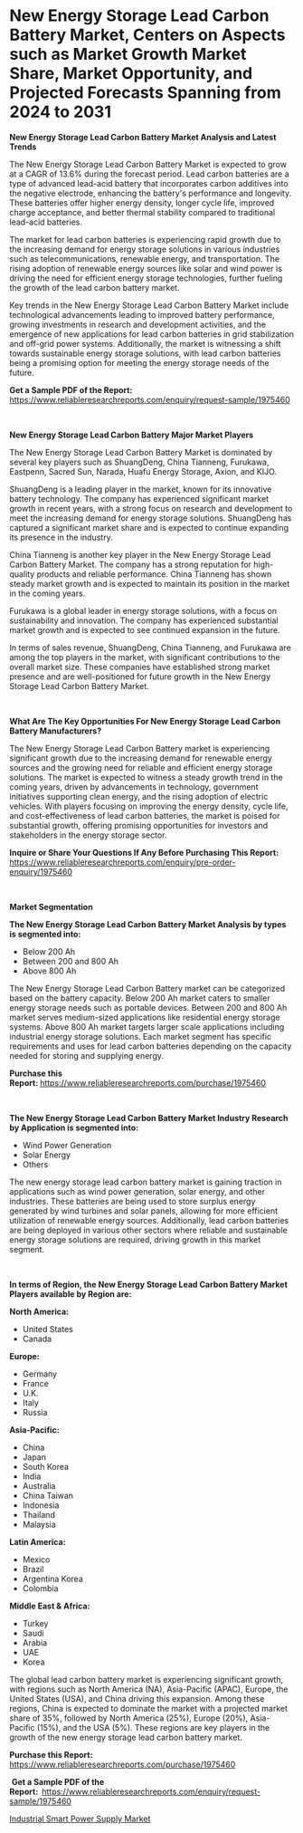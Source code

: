 <p><h1>New Energy Storage Lead Carbon Battery Market, Centers on Aspects such as Market Growth Market Share, Market Opportunity, and Projected Forecasts Spanning from 2024 to 2031</h1></p><p><strong>New Energy Storage Lead Carbon Battery Market Analysis and Latest Trends</strong></p>
<p><p>The New Energy Storage Lead Carbon Battery Market is expected to grow at a CAGR of 13.6% during the forecast period. Lead carbon batteries are a type of advanced lead-acid battery that incorporates carbon additives into the negative electrode, enhancing the battery's performance and longevity. These batteries offer higher energy density, longer cycle life, improved charge acceptance, and better thermal stability compared to traditional lead-acid batteries.</p><p>The market for lead carbon batteries is experiencing rapid growth due to the increasing demand for energy storage solutions in various industries such as telecommunications, renewable energy, and transportation. The rising adoption of renewable energy sources like solar and wind power is driving the need for efficient energy storage technologies, further fueling the growth of the lead carbon battery market.</p><p>Key trends in the New Energy Storage Lead Carbon Battery Market include technological advancements leading to improved battery performance, growing investments in research and development activities, and the emergence of new applications for lead carbon batteries in grid stabilization and off-grid power systems. Additionally, the market is witnessing a shift towards sustainable energy storage solutions, with lead carbon batteries being a promising option for meeting the energy storage needs of the future.</p></p>
<p><strong>Get a Sample PDF of the Report:&nbsp;</strong> <a href="https://www.reliableresearchreports.com/enquiry/request-sample/1975460">https://www.reliableresearchreports.com/enquiry/request-sample/1975460</a></p>
<p>&nbsp;</p>
<p><strong>New Energy Storage Lead Carbon Battery Major Market Players</strong></p>
<p><p>The New Energy Storage Lead Carbon Battery Market is dominated by several key players such as ShuangDeng, China Tianneng, Furukawa, Eastpenn, Sacred Sun, Narada, Huafu Energy Storage, Axion, and KIJO. </p><p>ShuangDeng is a leading player in the market, known for its innovative battery technology. The company has experienced significant market growth in recent years, with a strong focus on research and development to meet the increasing demand for energy storage solutions. ShuangDeng has captured a significant market share and is expected to continue expanding its presence in the industry.</p><p>China Tianneng is another key player in the New Energy Storage Lead Carbon Battery Market. The company has a strong reputation for high-quality products and reliable performance. China Tianneng has shown steady market growth and is expected to maintain its position in the market in the coming years.</p><p>Furukawa is a global leader in energy storage solutions, with a focus on sustainability and innovation. The company has experienced substantial market growth and is expected to see continued expansion in the future.</p><p>In terms of sales revenue, ShuangDeng, China Tianneng, and Furukawa are among the top players in the market, with significant contributions to the overall market size. These companies have established strong market presence and are well-positioned for future growth in the New Energy Storage Lead Carbon Battery Market.</p></p>
<p>&nbsp;</p>
<p><strong>What Are The Key Opportunities For New Energy Storage Lead Carbon Battery Manufacturers?</strong></p>
<p><p>The New Energy Storage Lead Carbon Battery market is experiencing significant growth due to the increasing demand for renewable energy sources and the growing need for reliable and efficient energy storage solutions. The market is expected to witness a steady growth trend in the coming years, driven by advancements in technology, government initiatives supporting clean energy, and the rising adoption of electric vehicles. With players focusing on improving the energy density, cycle life, and cost-effectiveness of lead carbon batteries, the market is poised for substantial growth, offering promising opportunities for investors and stakeholders in the energy storage sector.</p></p>
<p><strong>Inquire or Share Your Questions If Any Before Purchasing This Report:</strong> <a href="https://www.reliableresearchreports.com/enquiry/pre-order-enquiry/1975460">https://www.reliableresearchreports.com/enquiry/pre-order-enquiry/1975460</a></p>
<p>&nbsp;</p>
<p><strong>Market Segmentation</strong></p>
<p><strong>The New Energy Storage Lead Carbon Battery Market Analysis by types is segmented into:</strong></p>
<p><ul><li>Below 200 Ah</li><li>Between 200 and 800 Ah</li><li>Above 800 Ah</li></ul></p>
<p><p>The New Energy Storage Lead Carbon Battery market can be categorized based on the battery capacity. Below 200 Ah market caters to smaller energy storage needs such as portable devices. Between 200 and 800 Ah market serves medium-sized applications like residential energy storage systems. Above 800 Ah market targets larger scale applications including industrial energy storage solutions. Each market segment has specific requirements and uses for lead carbon batteries depending on the capacity needed for storing and supplying energy.</p></p>
<p><strong>Purchase this Report:&nbsp;</strong><a href="https://www.reliableresearchreports.com/purchase/1975460">https://www.reliableresearchreports.com/purchase/1975460</a></p>
<p>&nbsp;</p>
<p><strong>The New Energy Storage Lead Carbon Battery Market Industry Research by Application is segmented into:</strong></p>
<p><ul><li>Wind Power Generation</li><li>Solar Energy</li><li>Others</li></ul></p>
<p><p>The new energy storage lead carbon battery market is gaining traction in applications such as wind power generation, solar energy, and other industries. These batteries are being used to store surplus energy generated by wind turbines and solar panels, allowing for more efficient utilization of renewable energy sources. Additionally, lead carbon batteries are being deployed in various other sectors where reliable and sustainable energy storage solutions are required, driving growth in this market segment.</p></p>
<p>&nbsp;</p>
<p><strong>In terms of Region, the New Energy Storage Lead Carbon Battery Market Players available by Region are:</strong></p>
<p>
    <p> <strong> North America: </strong>
        <ul>
            <li>United States</li>
            <li>Canada</li>
        </ul>
        </p> 
    <p> <strong> Europe: </strong>
        <ul>
            <li>Germany</li>
            <li>France</li>
            <li>U.K.</li>
            <li>Italy</li>
            <li>Russia</li>
        </ul>
        </p> 
    <p> <strong> Asia-Pacific: </strong>
        <ul>
            <li>China</li>
            <li>Japan</li>
            <li>South Korea</li>
            <li>India</li>
            <li>Australia</li>
            <li>China Taiwan</li>
            <li>Indonesia</li>
            <li>Thailand</li>
            <li>Malaysia</li>
        </ul>
        </p> 
    <p> <strong> Latin America: </strong>
        <ul>
            <li>Mexico</li>
            <li>Brazil</li>
            <li>Argentina Korea</li>
            <li>Colombia</li>
        </ul>
        </p> 
    <p> <strong> Middle East & Africa: </strong>
        <ul>
            <li>Turkey</li>
            <li>Saudi</li>
            <li>Arabia</li>
            <li>UAE</li>
            <li>Korea</li>
        </ul>
    </p>
    </p>
<p><p>The global lead carbon battery market is experiencing significant growth, with regions such as North America (NA), Asia-Pacific (APAC), Europe, the United States (USA), and China driving this expansion. Among these regions, China is expected to dominate the market with a projected market share of 35%, followed by North America (25%), Europe (20%), Asia-Pacific (15%), and the USA (5%). These regions are key players in the growth of the new energy storage lead carbon battery market.</p></p>
<p><strong>Purchase this Report: </strong><a href="https://www.reliableresearchreports.com/purchase/1975460">https://www.reliableresearchreports.com/purchase/1975460</a></p>
<p>&nbsp;<strong>Get a Sample PDF of the Report:&nbsp;&nbsp;</strong><a href="https://www.reliableresearchreports.com/enquiry/request-sample/1975460">https://www.reliableresearchreports.com/enquiry/request-sample/1975460</a></p>
<p><strong></strong></p>
<p><p><a href="https://github.com/AKSHATREPORTPRIME/Market-Research-Report-List-4/blob/main/industrial-smart-power-supply-market.md">Industrial Smart Power Supply Market</a></p></p>